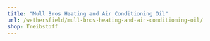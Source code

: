 ```yaml
---
title: "Mull Bros Heating and Air Conditioning Oil"
url: /wethersfield/mull-bros-heating-and-air-conditioning-oil/
shop: Treibstoff
---
```

